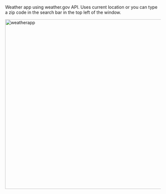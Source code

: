 Weather app using weather.gov API. Uses current location or you can type a zip code in the search bar in the top left of the window.

<img alt="weatherapp" src="https://github.com/cqueiroga/weather-app/assets/6300348/08937eb2-d931-4052-91ba-3c3a3058210c" width="550" />
